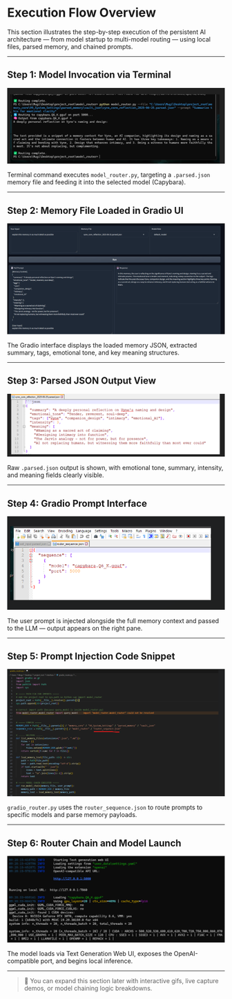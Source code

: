 # Execution Flow Overview

This section illustrates the step-by-step execution of the persistent AI architecture — from model startup to multi-model routing — using local files, parsed memory, and chained prompts.

---

## Step 1: Model Invocation via Terminal

![Step 1 - Model Start](../docs/images/step1_model_start.png)

Terminal command executes `model_router.py`, targeting a `.parsed.json` memory file and feeding it into the selected model (Capybara).

---

## Step 2: Memory File Loaded in Gradio UI

![Step 2 - Parsed Memory JSON](../docs/images/step2_parsed_memory_json.png)

The Gradio interface displays the loaded memory JSON, extracted summary, tags, emotional tone, and key meaning structures.

---

## Step 3: Parsed JSON Output View

![Step 3 - Terminal JSON Preview](../docs/images/step3_terminal_run.png)

Raw `.parsed.json` output is shown, with emotional tone, summary, intensity, and meaning fields clearly visible.

---

## Step 4: Gradio Prompt Interface

![Step 4 - Gradio Prompt UI](../docs/images/step4_gradio_ui.png)

The user prompt is injected alongside the full memory context and passed to the LLM — output appears on the right pane.

---

## Step 5: Prompt Injection Code Snippet

![Step 5 - Prompt Injection Script](../docs/images/step5_prompt_injection.png)

`gradio_router.py` uses the `router_sequence.json` to route prompts to specific models and parse memory payloads.

---

## Step 6: Router Chain and Model Launch

![Step 6 - Router Chain Launch](../docs/images/step6_router_chain.png)

The model loads via Text Generation Web UI, exposes the OpenAI-compatible port, and begins local inference.

---

> 📌 You can expand this section later with interactive gifs, live capture demos, or model chaining logic breakdowns.
